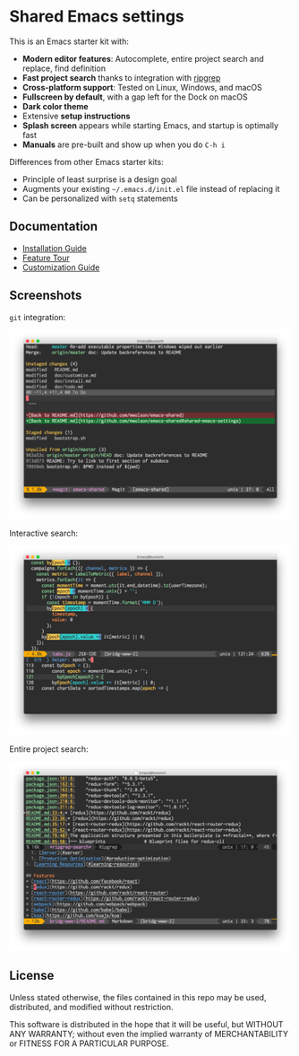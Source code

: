 Shared Emacs settings
=====================

This is an Emacs starter kit with:

- **Modern editor features**: Autocomplete, entire project search and replace, find definition
- **Fast project search** thanks to integration with [ripgrep](https://github.com/BurntSushi/ripgrep)
- **Cross-platform support**: Tested on Linux, Windows, and macOS
- **Fullscreen by default**, with a gap left for the Dock on macOS
- **Dark color theme**
- Extensive **setup instructions**
- **Splash screen** appears while starting Emacs, and startup is optimally fast
- **Manuals** are pre-built and show up when you do `C-h i`

Differences from other Emacs starter kits:

- Principle of least surprise is a design goal
- Augments your existing `~/.emacs.d/init.el` file instead of replacing it
- Can be personalized with `setq` statements

Documentation
-------------

* [Installation Guide](doc/install.md#installing-emacs)
* [Feature Tour](doc/tips.md#emacs-feature-tour)
* [Customization Guide](doc/customize.md#customizing-emacs)

Screenshots
-----------

`git` integration:

![Magit Screenshot](img/magit.png?raw=true)

Interactive search:

![Magit Screenshot](img/swiper.png?raw=true)

Entire project search:

![Magit Screenshot](img/ripgrep.png?raw=true)

License
-------

Unless stated otherwise, the files contained in this repo may be used, distributed, and modified without restriction.

This software is distributed in the hope that it will be useful, but WITHOUT ANY WARRANTY; without even the implied
warranty of MERCHANTABILITY or FITNESS FOR A PARTICULAR PURPOSE.
